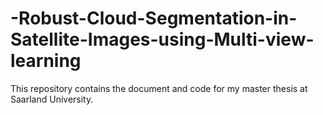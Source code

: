 # -Robust-Cloud-Segmentation-in-Satellite-Images-using-Multi-view-learning
This repository contains the document and code for my master thesis at Saarland University. 
